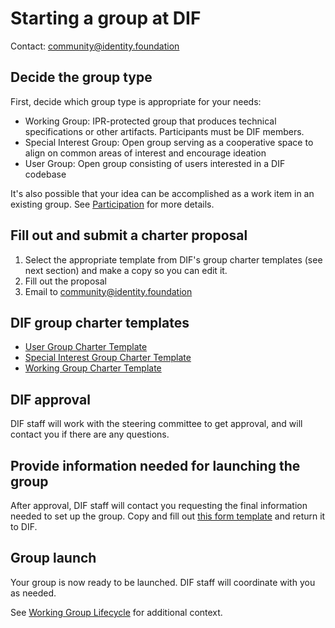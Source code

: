 # Starting a group at DIF

Contact: community@identity.foundation

## Decide the group type

First, decide which group type is appropriate for your needs:

- Working Group: IPR-protected group that produces technical specifications or other artifacts. Participants must be DIF members.
- Special Interest Group: Open group serving as a cooperative space to align on common areas of interest and encourage ideation
- User Group: Open group consisting of users interested in a DIF codebase

It's also possible that your idea can be accomplished as a work item in an existing group. See [Participation](https://github.com/decentralized-identity/org/blob/master/dif_org_faq.md#participation) for more details.

## Fill out and submit a charter proposal

1. Select the appropriate template from DIF's group charter templates (see next section) and make a copy so you can edit it.
2. Fill out the proposal
3. Email to community@identity.foundation

## DIF group charter templates

- [User Group Charter Template](https://docs.google.com/document/d/1xS0tDieZbso-mNVCH-0CNHdafIeNChsPVM1Q5-IMYT4/edit?usp=drive_link)
- [Special Interest Group Charter Template](https://docs.google.com/document/d/1lDFjZEzdxpvU840QReqahyQyLoeV73SyCctz7aYXkTQ/edit?usp=drive_link)
- [Working Group Charter Template](https://docs.google.com/document/d/1h89kC4-RUsbHiaiIW1Gu9pMdUmhqQAFbay0aHL3U5oo/edit?usp=drive_link)

## DIF approval

DIF staff will work with the steering committee to get approval, and will contact you if there are any questions.

## Provide information needed for launching the group

After approval, DIF staff will contact you requesting the final information needed to set up the group. Copy and fill out [this form template](https://docs.google.com/document/d/16L5qhVky6DCf3-0y5_EooAGdpNPlpMi5STKA0KIgHfA/edit#heading=h.qcn49g1ayebb) and return it to DIF.

## Group launch

Your group is now ready to be launched. DIF staff will coordinate with you as needed.

See [Working Group Lifecycle](https://github.com/decentralized-identity/org/blob/master/working-group-lifecycle.md) for additional context.
